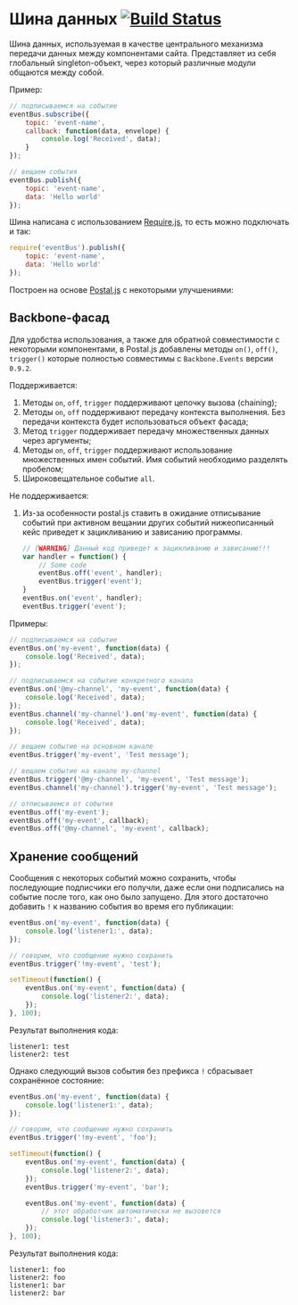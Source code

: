 # Шина данных [![Build Status](https://travis-ci.org/InnovaCo/event-bus.svg?branch=master)](https://travis-ci.org/InnovaCo/event-bus)

Шина данных, используемая в качестве центрального механизма передачи данных между компонентами сайта. Представляет из себя глобальный singleton-объект, через который различные модули общаются между собой. 

Пример:

```js
// подписываемся на событие
eventBus.subscribe({
    topic: 'event-name',
    callback: function(data, envelope) {
        console.log('Received', data);
    }
});

// вещаем события
eventBus.publish({
    topic: 'event-name',
    data: 'Hello world'
});
```

Шина написана с использованием [Require.js](http://requirejs.org), то есть можно подключать и так:

```js
require('eventBus').publish({
    topic: 'event-name',
    data: 'Hello world'
});
```

Построен на основе [Postal.js](https://github.com/postaljs/postal.js) с некоторыми улучшениями:

## Backbone-фасад

Для удобства использования, а также для обратной совместимости с некоторыми компонентами, в Postal.js добавлены методы `on()`, `off()`, `trigger()` которые полностью совместимы с `Backbone.Events` версии `0.9.2`.

Поддерживается:

1. Методы `on`, `off`, `trigger` поддерживают цепочку вызова (chaining);
1. Методы `on`, `off` поддерживают передачу контекста выполнения. Без передачи контекста будет использоваться объект фасада;
1. Метод `trigger` поддерживает передачу множественных данных через аргументы;
1. Методы `on`, `off`, `trigger` поддерживают использование множественных имен событий. Имя событий необходимо разделять пробелом;
1. Широковещательное событие `all`.

Не поддерживается:

1. Из-за особенности postal.js ставить в ожидание отписывание событий при активном вещании других событий нижеописанный кейс приведет к зацикливанию и зависанию программы.

    ```js
    // [WARNING] Данный код приведет к зацикливанию и зависанию!!!
    var handler = function() {
    	// Some code 
    	eventBus.off('event', handler);
    	eventBus.trigger('event');
    }
    eventBus.on('event', handler);
    eventBus.trigger('event');
    ```

Примеры:


```js
// подписываемся на событие
eventBus.on('my-event', function(data) {
    console.log('Received', data);
});

// подписываемся на событие конкретного канала
eventBus.on('@my-channel', 'my-event', function(data) {
    console.log('Received', data);
});
eventBus.channel('my-channel').on('my-event', function(data) {
    console.log('Received', data);
});

// вещаем событие на основном канале
eventBus.trigger('my-event', 'Test message');

// вещаем событие на канале my-channel
eventBus.trigger('@my-channel', 'my-event', 'Test message');
eventBus.channel('my-channel').trigger('my-event', 'Test message');

// отписываемся от события
eventBus.off('my-event');
eventBus.off('my-event', callback);
eventBus.off('@my-channel', 'my-event', callback);
```

## Хранение сообщений

Сообщения с некоторых событий можно сохранить, чтобы последующие подписчики его получли, даже если они подписались на событие после того, как оно было запущено. Для этого достаточно добавить `!` к названию события во время его публикации:

```js
eventBus.on('my-event', function(data) {
    console.log('listener1:', data);
});

// говорим, что сообщение нужно сохранить
eventBus.trigger('!my-event', 'test');

setTimeout(function() {
    eventBus.on('my-event', function(data) {
        console.log('listener2:', data);
    });
}, 100);
```

Результат выполнения кода:

```
listener1: test
listener2: test
```

Однако следующий вызов события без префикса `!` сбрасывает сохранённое состояние:

```js
eventBus.on('my-event', function(data) {
    console.log('listener1:', data);
});

// говорим, что сообщение нужно сохранить
eventBus.trigger('!my-event', 'foo');

setTimeout(function() {
    eventBus.on('my-event', function(data) {
        console.log('listener2:', data);
    });
    eventBus.trigger('my-event', 'bar');

    eventBus.on('my-event', function(data) {
        // этот обработчик автоматически не вызовется
        console.log('listener3:', data);
    });
}, 100);
```

Результат выполнения кода:

```
listener1: foo
listener2: foo
listener1: bar
listener2: bar
```